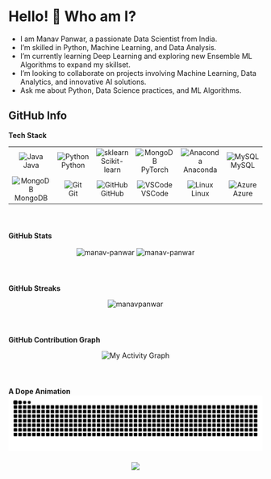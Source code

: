 # Hello! 👋 Who am I? #
- I am Manav Panwar, a passionate Data Scientist from India.
- I’m skilled in Python, Machine Learning, and Data Analysis.
- I’m currently learning Deep Learning and exploring new Ensemble ML Algorithms to expand my skillset.
- I’m looking to collaborate on projects involving Machine Learning, Data Analytics, and innovative AI solutions.
- Ask me about Python, Data Science practices, and ML Algorithms.

###
## GitHub Info


<summary><b>Tech Stack</b></summary>

<div style="display: flex; align-items: flex-start; justify-content: center">
  <br>
<table align="center">
  <tr>
    <td align="center" width="96">
        <img src="https://skillicons.dev/icons?i=java" alt="Java" width="48" height="48" />
      <br>Java
    </td>
    <td align="center" width="96">
        <img src="https://techstack-generator.vercel.app/python-icon.svg" alt="Python" width="48" height="48" />
      <br>Python
    </td>
    <td align="center" width="96">
        <img src="https://skillicons.dev/icons?i=sklearn" alt="sklearn" width="48" height="48" />
      <br>Scikit-learn
    </td>
    <td align="center" width="96">
        <img src="https://skillicons.dev/icons?i=pytorch" alt="MongoDB" width="48" height="48" />
      <br>PyTorch
    </td>
    <td align="center" width="96">
        <img src="https://skillicons.dev/icons?i=anaconda" alt="Anaconda" width="48" height="48" />
      <br>Anaconda
    </td>
    <td align="center" width="96">
        <img src="https://techstack-generator.vercel.app/mysql-icon.svg" alt="MySQL" width="65" height="65" />
      <br>MySQL
    </td>
  </tr>
  <tr>
    <td align="center" width="96">
        <img src="https://skillicons.dev/icons?i=mongodb" alt="MongoDB" width="48" height="48" />
      <br>MongoDB
    </td>
    <td align="center" width="96">
        <img src="https://skillicons.dev/icons?i=git" alt="Git" width="48" height="48" />
      <br>Git
    </td>
      <td align="center" width="96">
        <img src="https://skillicons.dev/icons?i=github" alt="GitHub" width="48" height="48" />
      <br>GitHub
    </td>
        <td align="center" width="96">
        <img src="https://skillicons.dev/icons?i=vscode" alt="VSCode" width="48" height="48" />
      <br>VSCode
    </td>
    <td align="center" width="96">
        <img src="https://skillicons.dev/icons?i=linux" alt="Linux" width="48" height="48" />
      <br>Linux
    </td>
    <td align="center" width="96">
        <img src="https://skillicons.dev/icons?i=azure" alt="Azure" width="48" height="48" />
      <br>Azure
    </td>
    </tr>
</table>
</div>

<br>

###
<summary><b>GitHub Stats</b></summary>
<p align="center"><img height="180em" src="https://github-readme-stats.vercel.app/api?username=manav-panwar&hide_border=true&count_private=true&show_icons=true&theme=radical" alt="manav-panwar" align="center" />
<img height="180em" src="https://github-readme-stats.vercel.app/api/top-langs?username=manav-panwar&show_icons=true&locale=en&layout=compact&hide_border=true&theme=radical" alt="manav-panwar" align="center" /></p>
</div>
<br>

###
<summary><b>GitHub Streaks</b></summary>
<p align="center"><img src="https://github-readme-streak-stats.herokuapp.com/?user=manav-panwar&theme=black-ice&hide_border=true&stroke=0000&background=0D1117&ring=e05397&fire=e05397&currStreakLabel=e05397" alt="manavpanwar" /></p>

<br>

###
<summary><b>GitHub Contribution Graph</b></summary>
<p align="center"><img alt="My Activity Graph" src="https://github-readme-activity-graph.vercel.app/graph?username=manav-panwar&theme=react-dark&hide_border=true&hide_title=false&area=true&custom_title=Total%20contribution%20graph%20in%20all%20repo" /></p>
<br>

###
<summary><b>A Dope Animation</b></summary>
<div align="center">
  <picture>
  <source media="(prefers-color-scheme: dark)" srcset="https://raw.githubusercontent.com/manav-panwar/manav-panwar/output/github-snake-dark.svg" />
  <source media="(prefers-color-scheme: light)" srcset="https://raw.githubusercontent.com/manav-panwar/manav-panwar/output/github-snake.svg" />
  <img align="center" alt="github-snake" src="https://raw.githubusercontent.com/manav-panwar/manav-panwar/output/github-snake.svg" />
  </picture>
</div>

###
<div align="center">
  <img src="https://visitor-badge.laobi.icu/badge?page_id=manav-panwar.manav-panwar&"  />
</div>
